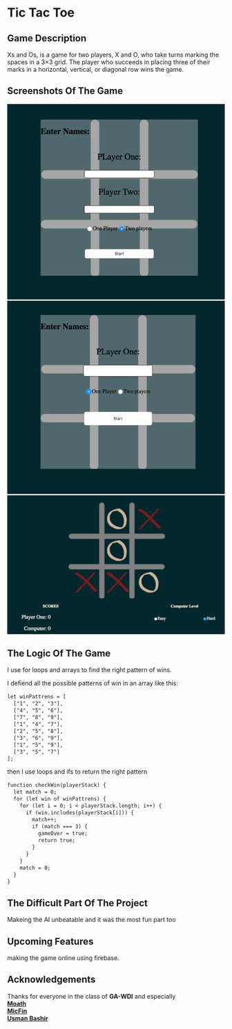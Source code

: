 # Tic Tac Toe

## Game Description

Xs and Os, is a game for two players, X and O, who take turns marking the spaces in a 3×3 grid. The player who succeeds in placing three of their marks in a horizontal, vertical, or diagonal row wins the game.

## Screenshots Of The Game

![ScreenShot1](screenShots/1.png)
![ScreenShot2](screenShots/2.png)
![ScreenShot3](screenShots/3.png)

## The Logic Of The Game

I use for loops and arrays to find the right pattern of wins.

I defiend all the possible patterns of win in an array like this:

```
let winPattrens = [
  ["1", "2", "3"],
  ["4", "5", "6"],
  ["7", "8", "9"],
  ["1", "4", "7"],
  ["2", "5", "8"],
  ["3", "6", "9"],
  ["1", "5", "9"],
  ["3", "5", "7"]
];
```

then I use loops and ifs to return the right pattern

```
function checkWin(playerStack) {
  let match = 0;
  for (let win of winPattrens) {
    for (let i = 0; i < playerStack.length; i++) {
      if (win.includes(playerStack[i])) {
        match++;
        if (match === 3) {
          gameOver = true;
          return true;
        }
      }
    }
    match = 0;
  }
}
```

## The Difficult Part Of The Project

Makeing the AI unbeatable and it was the most fun part too

## Upcoming Features

making the game online using firebase.

## Acknowledgements

Thanks for everyone in the class of **GA-WDI** and especially <br />
**[Moath](https://github.com/mfalthaw)** <br />
**[MicFin](https://github.com/MicFin)** <br />
**[Usman Bashir](https://github.com/usmanbashir)**
